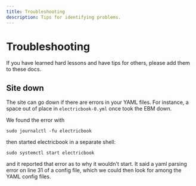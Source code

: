 ```yaml
---
title: Troubleshooting
description: Tips for identifying problems.
---
```


# Troubleshooting

If you have learned hard lessons and have tips for others, please add them to these docs.

## Site down

The site can go down if there are errors in your YAML files. For instance, a space out of place in `electricbook-0.yml` once took the EBM down.

We found the error with

`sudo journalctl -fu electricbook`

then started electricbook in a separate shell:

`sudo systemctl start electricbook`

and it reported that error as to why it wouldn't start. It said a yaml parsing error on line 31 of a config file, which we could then look for among the YAML config files.
